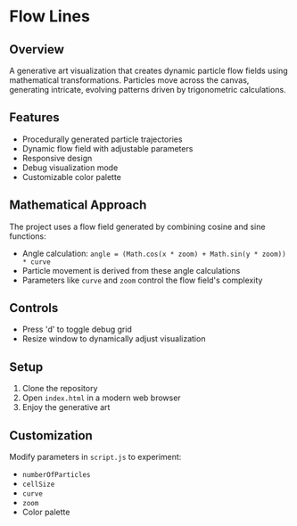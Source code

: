 # Flow Lines

## Overview

A generative art visualization that creates dynamic particle flow fields using mathematical transformations. Particles move across the canvas, generating intricate, evolving patterns driven by trigonometric calculations.

## Features

- Procedurally generated particle trajectories
- Dynamic flow field with adjustable parameters
- Responsive design
- Debug visualization mode
- Customizable color palette

## Mathematical Approach

The project uses a flow field generated by combining cosine and sine functions:
- Angle calculation: `angle = (Math.cos(x * zoom) + Math.sin(y * zoom)) * curve`
- Particle movement is derived from these angle calculations
- Parameters like `curve` and `zoom` control the flow field's complexity

## Controls

- Press 'd' to toggle debug grid
- Resize window to dynamically adjust visualization

## Setup

1. Clone the repository
2. Open `index.html` in a modern web browser
3. Enjoy the generative art

## Customization

Modify parameters in `script.js` to experiment:
- `numberOfParticles`
- `cellSize`
- `curve`
- `zoom`
- Color palette
